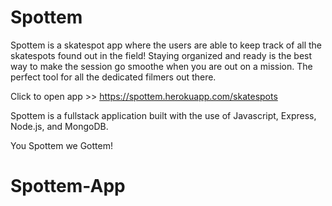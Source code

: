 <h1>Spottem</h1>

<p>Spottem is a skatespot app where the users are able to keep track of all the skatespots found out in the field! Staying organized and ready is the best way to make the session go smoothe when you are out on a mission. The perfect tool for all the dedicated filmers out there.</p> 

Click to open app >> https://spottem.herokuapp.com/skatespots

<p>Spottem is a fullstack application built with the use of Javascript, Express, Node.js, and MongoDB.</p>

<p>You Spottem we Gottem!</p>



# Spottem-App
